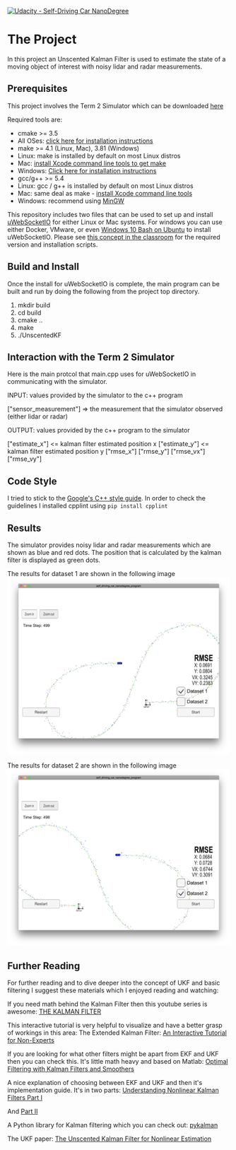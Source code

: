 [![Udacity - Self-Driving Car NanoDegree](https://s3.amazonaws.com/udacity-sdc/github/shield-carnd.svg)](http://www.udacity.com/drive)

# The Project
In this project an Unscented Kalman Filter is used to estimate the state of a moving object of interest with noisy lidar and radar measurements.

[//]: # (Image References)

[image1]: ./images/term2_simulator_dataset1.png "Result of Dataset 1"
[image2]: ./images/term2_simulator_dataset2.png "Result of Dataset 2"

## Prerequisites

This project involves the Term 2 Simulator which can be downloaded [here](https://github.com/udacity/self-driving-car-sim/releases)

Required tools are:
* cmake >= 3.5
 * All OSes: [click here for installation instructions](https://cmake.org/install/)
* make >= 4.1 (Linux, Mac), 3.81 (Windows)
 * Linux: make is installed by default on most Linux distros
 * Mac: [install Xcode command line tools to get make](https://developer.apple.com/xcode/features/)
 * Windows: [Click here for installation instructions](http://gnuwin32.sourceforge.net/packages/make.htm)
* gcc/g++ >= 5.4
 * Linux: gcc / g++ is installed by default on most Linux distros
 * Mac: same deal as make - [install Xcode command line tools](https://developer.apple.com/xcode/features/)
 * Windows: recommend using [MinGW](http://www.mingw.org/)

This repository includes two files that can be used to set up and install [uWebSocketIO](https://github.com/uWebSockets/uWebSockets) for either Linux or Mac systems. For windows you can use either Docker, VMware, or even [Windows 10 Bash on Ubuntu](https://www.howtogeek.com/249966/how-to-install-and-use-the-linux-bash-shell-on-windows-10/) to install uWebSocketIO. Please see [this concept in the classroom](https://classroom.udacity.com/nanodegrees/nd013/parts/40f38239-66b6-46ec-ae68-03afd8a601c8/modules/0949fca6-b379-42af-a919-ee50aa304e6a/lessons/f758c44c-5e40-4e01-93b5-1a82aa4e044f/concepts/16cf4a78-4fc7-49e1-8621-3450ca938b77) for the required version and installation scripts.

## Build and Install
Once the install for uWebSocketIO is complete, the main program can be built and run by doing the following from the project top directory.

1. mkdir build
2. cd build
3. cmake ..
4. make
5. ./UnscentedKF

## Interaction with the Term 2 Simulator

Here is the main protcol that main.cpp uses for uWebSocketIO in communicating with the simulator.

INPUT: values provided by the simulator to the c++ program

["sensor_measurement"] => the measurement that the simulator observed (either lidar or radar)

OUTPUT: values provided by the c++ program to the simulator

["estimate_x"] <= kalman filter estimated position x
["estimate_y"] <= kalman filter estimated position y
["rmse_x"]
["rmse_y"]
["rmse_vx"]
["rmse_vy"]


## Code Style
I tried to stick to the [Google's C++ style guide](https://google.github.io/styleguide/cppguide.html).
In order to check the guidelines I installed cpplint using 
`pip install cpplint`


## Results
The simulator provides noisy lidar and radar measurements which are shown as blue and red dots. The position that is calculated by the kalman filter is displayed as green dots.

The results for dataset 1 are shown in the following image
![alt text][image1]

The results for dataset 2 are shown in the following image
![alt text][image2]

## Further Reading
For further reading and to dive deeper into the concept of UKF and basic filtering I suggest these materials which I enjoyed reading and watching:

If you need math behind the Kalman Filter then this youtube series is awesome: [THE KALMAN FILTER](https://www.youtube.com/playlist?list=PLX2gX-ftPVXU3oUFNATxGXY90AULiqnWT)

This interactive tutorial is very helpful to visualize and have a better grasp of workings in this area: The Extended Kalman Filter: [An Interactive Tutorial for Non-Experts](https://home.wlu.edu/~levys/kalman_tutorial/)

If you are looking for what other filters might be apart from EKF and UKF then you can check this. It's little math heavy and based on Matlab: [Optimal Filtering with Kalman Filters and Smoothers](https://docs.google.com/viewer?url=http%3A%2F%2Fbecs.aalto.fi%2Fen%2Fresearch%2Fbayes%2Fekfukf%2Fdocumentation.pdf)

A nice explanation of choosing between EKF and UKF and then it's implementation guide. It's in two parts: [Understanding Nonlinear Kalman Filters Part I](https://docs.google.com/viewer?url=https%3A%2F%2Fweb.statler.wvu.edu%2F~irl%2FIRL_WVU_Online_EKF_vs_UKF_V1.0_06_28_2013.pdf)

And [Part II](https://docs.google.com/viewer?url=https%3A%2F%2Fweb.statler.wvu.edu%2F~irl%2FIRL_WVU_Online_UKF_Implementation_V1.0_06_28_2013.pdf)

A Python library for Kalman filtering which you can check out: [pykalman](https://pykalman.github.io/)

The UKF paper: [The Unscented Kalman Filter for Nonlinear Estimation](https://docs.google.com/viewer?url=https%3A%2F%2Fwww.seas.harvard.edu%2Fcourses%2Fcs281%2Fpapers%2Funscented.pdf)

